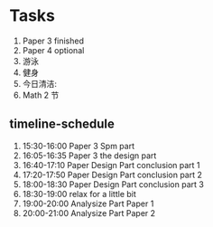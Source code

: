 # Tasks
1. Paper 3 finished
2. Paper 4 optional
3. 游泳
4. 健身
5. 今日清洁:
6. Math 2 节

## timeline-schedule
1. 15:30-16:00 Paper 3 Spm part
2. 16:05-16:35 Paper 3 the design part
3. 16:40-17:10 Paper Design Part conclusion part 1
4. 17:20-17:50 Paper Design Part conclusion part 2
5. 18:00-18:30 Paper Design Part conclusion part 3
6. 18:30-19:00 relax for a little bit
7. 19:00-20:00 Analysize Part Paper 1
8. 20:00-21:00 Analysize Part Paper 2
 